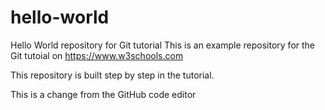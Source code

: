 
# hello-world
Hello World repository for Git tutorial
This is an example repository for the Git tutoial on https://www.w3schools.com

This repository is built step by step in the tutorial.

This is a change from the GitHub code editor
